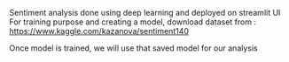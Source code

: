 Sentiment analysis done using deep learning and deployed on streamlit UI
For training purpose and creating a model, download dataset from :
https://www.kaggle.com/kazanova/sentiment140

Once model is trained, we will use that saved model for our analysis
